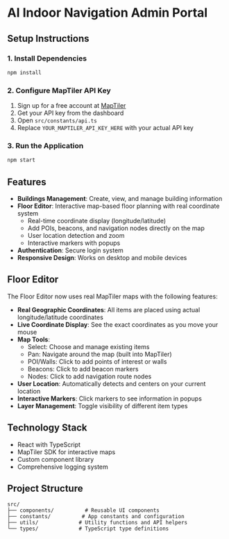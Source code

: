 # AI Indoor Navigation Admin Portal

## Setup Instructions

### 1. Install Dependencies
```bash
npm install
```

### 2. Configure MapTiler API Key
1. Sign up for a free account at [MapTiler](https://www.maptiler.com/)
2. Get your API key from the dashboard
3. Open `src/constants/api.ts`
4. Replace `YOUR_MAPTILER_API_KEY_HERE` with your actual API key

### 3. Run the Application
```bash
npm start
```

## Features

- **Buildings Management**: Create, view, and manage building information
- **Floor Editor**: Interactive map-based floor planning with real coordinate system
  - Real-time coordinate display (longitude/latitude)
  - Add POIs, beacons, and navigation nodes directly on the map
  - User location detection and zoom
  - Interactive markers with popups
- **Authentication**: Secure login system
- **Responsive Design**: Works on desktop and mobile devices

## Floor Editor

The Floor Editor now uses real MapTiler maps with the following features:

- **Real Geographic Coordinates**: All items are placed using actual longitude/latitude coordinates
- **Live Coordinate Display**: See the exact coordinates as you move your mouse
- **Map Tools**:
  - Select: Choose and manage existing items
  - Pan: Navigate around the map (built into MapTiler)
  - POI/Walls: Click to add points of interest or walls
  - Beacons: Click to add beacon markers
  - Nodes: Click to add navigation route nodes
- **User Location**: Automatically detects and centers on your current location
- **Interactive Markers**: Click markers to see information in popups
- **Layer Management**: Toggle visibility of different item types

## Technology Stack

- React with TypeScript
- MapTiler SDK for interactive maps
- Custom component library
- Comprehensive logging system

## Project Structure

```
src/
├── components/          # Reusable UI components
├── constants/          # App constants and configuration
├── utils/             # Utility functions and API helpers
└── types/             # TypeScript type definitions
```
